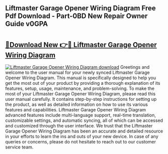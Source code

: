 ## Liftmaster Garage Opener Wiring Diagram Free Pdf Download - Part-0BD New Repair Owner Guide v0GPA

# <h2><a href="http://dfu6wb.blite.top/?on=Liftmaster+Garage+Opener+Wiring+Diagram">🔗Download New 👉🔴 Liftmaster Garage Opener Wiring Diagram</a></h2>

[![Liftmaster Garage Opener Wiring Diagram download](https://i.imgur.com/lujVjoI.png)](http://dfu6wb.blite.top/?on=Liftmaster+Garage+Opener+Wiring+Diagram)
Greetings and welcome to the user manual for your newly synced Liftmaster Garage Opener Wiring Diagram. This manual is specifically designed to help you get the most out of your product by providing a thorough explanation of its features, setup, usage, maintenance, and problem-solving. To make the most of your Liftmaster Garage Opener Wiring Diagram, please read this user manual carefully. It contains step-by-step instructions for setting up the product, as well as detailed information on how to use its various features and capabilities. Liftmaster Garage Opener Wiring Diagram advanced features include multi-language support, real-time translation, customizable settings, and automatic syncing, all of which can be accessed and customized through the user interface. We trust that the Liftmaster Garage Opener Wiring Diagram has been an accurate and detailed resource in your efforts to learn the ins and outs of your new device. In case of any queries or concerns, please do not hesitate to reach out to our customer service team.

